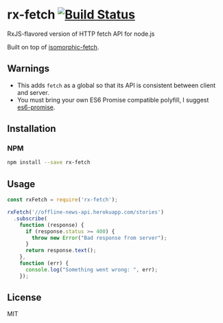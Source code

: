# rx-fetch [![Build Status](https://travis-ci.org/tangledfruit/rx-fetch.svg?branch=master)](https://travis-ci.org/tangledfruit/rx-fetch)

RxJS-flavored version of HTTP fetch API for node.js

Built on top of [isomorphic-fetch](https://github.com/matthew-andrews/isomorphic-fetch).

## Warnings

- This adds `fetch` as a global so that its API is consistent between client and server.
- You must bring your own ES6 Promise compatible polyfill, I suggest [es6-promise](https://github.com/jakearchibald/es6-promise).

## Installation

### NPM

```sh
npm install --save rx-fetch
```

## Usage

```js
const rxFetch = require('rx-fetch');

rxFetch('//offline-news-api.herokuapp.com/stories')
  .subscribe(
    function (response) {
      if (response.status >= 400) {
        throw new Error("Bad response from server");
      }
      return response.text();
    },
    function (err) {
      console.log("Something went wrong: ", err);
    });
```

## License

MIT
